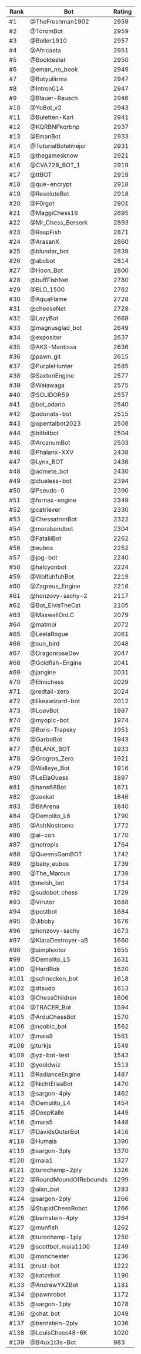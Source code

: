 Rank|Bot|Rating
---|---|---
#1|@TheFreshman1902|2959
#2|@ToromBot|2959
#3|@Boller1910|2957
#4|@Africaata|2951
#5|@Booktester|2950
#6|@eman_no_book|2949
#7|@Botyuliirma|2947
#8|@Intron014|2947
#9|@Blauer-Rausch|2946
#10|@YoBot_v2|2943
#11|@Buletten-Karl|2941
#12|@KQRBNPkqrbnp|2937
#13|@EmanBot|2933
#14|@TutorialBotelmejor|2931
#15|@thegamesknow|2921
#16|@CVA728_BOT_1|2919
#17|@ttBOT|2919
#18|@que-encrypt|2918
#19|@ResoluteBot|2918
#20|@F0rgot|2901
#21|@MaggiChess16|2895
#22|@Mr_Chess_Berserk|2893
#23|@RaspFish|2871
#24|@ArasanX|2860
#25|@blundar_bot|2839
#26|@abcbot|2814
#27|@Hoon_Bot|2800
#28|@buffFishNet|2780
#29|@ELO_1500|2762
#30|@AquaFlame|2728
#31|@cheeseNet|2728
#32|@LazyBot|2669
#33|@magnusglad_bot|2649
#34|@expositor|2637
#35|@AKS-Mantissa|2636
#36|@pawn_git|2615
#37|@PurpleHunter|2585
#38|@SaxtonEngine|2577
#39|@Weiawaga|2575
#40|@SOLIDOR59|2557
#41|@bot_adario|2540
#42|@odonata-bot|2515
#43|@opentalbot2023|2508
#44|@bitbitbot|2504
#45|@ArcanumBot|2503
#46|@Phalanx-XXV|2438
#47|@Lynx_BOT|2436
#48|@admete_bot|2430
#49|@clueless-bot|2394
#50|@Pseudo-0|2390
#51|@fornax-engine|2349
#52|@catriever|2330
#53|@ChessatronBot|2322
#54|@morabandbot|2304
#55|@FataliiBot|2262
#56|@eubos|2252
#57|@jpg-bot|2240
#58|@halcyonbot|2224
#59|@WolfuhfuhBot|2219
#60|@Zagreus_Engine|2216
#61|@honzovy-sachy-2|2117
#62|@Bot_ElvisTheCat|2105
#63|@MaxwellOnLC|2079
#64|@matmoi|2072
#65|@LeelaRogue|2061
#66|@sun_bird|2048
#67|@DragonroseDev|2047
#68|@Goldfish-Engine|2041
#69|@jangine|2031
#70|@Elmichess|2029
#71|@redtail-zero|2024
#72|@likeawizard-bot|2012
#73|@LoevBot|1997
#74|@myopic-bot|1974
#75|@Boris-Trapsky|1951
#76|@GarboBot|1943
#77|@BLANK_BOT|1933
#78|@Grogros_Zero|1921
#79|@Walleye_Bot|1916
#80|@LeElaGuess|1897
#81|@hans68Bot|1871
#82|@zeekat|1846
#83|@BitArena|1840
#84|@Demolito_L6|1790
#85|@AshNostromo|1772
#86|@ai-con|1770
#87|@notropis|1764
#88|@QueensGamBOT|1742
#89|@baby_eubos|1739
#90|@The_Marcus|1739
#91|@melsh_bot|1734
#92|@sudobot_chess|1729
#93|@Virutor|1688
#94|@postbot|1684
#95|@Jibbby|1676
#96|@honzovy-sachy|1673
#97|@KlaraDestroyer-aB|1660
#98|@simplexitor|1655
#99|@Demolito_L5|1631
#100|@HardRok|1620
#101|@schnecken_bot|1618
#102|@dtsudo|1613
#103|@ChessChildren|1606
#104|@TRACER_Bot|1594
#105|@ArduChessBot|1570
#106|@noobic_bot|1562
#107|@maia9|1561
#108|@turkjs|1549
#109|@yz-bot-test|1543
#110|@yeoldwiz|1513
#111|@RadianceEngine|1487
#112|@NichtEliasBot|1470
#113|@sargon-4ply|1462
#114|@Demolito_L4|1454
#115|@DeepKalle|1449
#116|@maia5|1448
#117|@DavidsGuterBot|1416
#118|@Humaia|1390
#119|@sargon-3ply|1370
#120|@maia1|1327
#121|@turochamp-2ply|1326
#122|@RoundMoundOfRebounds|1299
#123|@alan_bot|1283
#124|@sargon-2ply|1266
#125|@StupidChessRobot|1266
#126|@bernstein-4ply|1264
#127|@munfish|1262
#128|@turochamp-1ply|1250
#129|@scottbot_maia1100|1249
#130|@monchester|1236
#131|@rust-bot|1222
#132|@katzebot|1190
#133|@AndrewYXZBot|1181
#134|@pawnrobot|1172
#135|@sargon-1ply|1078
#136|@chat_bot|1049
#137|@bernstein-2ply|1036
#138|@LouisChess48-6K|1020
#139|@B4ux1t3s-Bot|983
